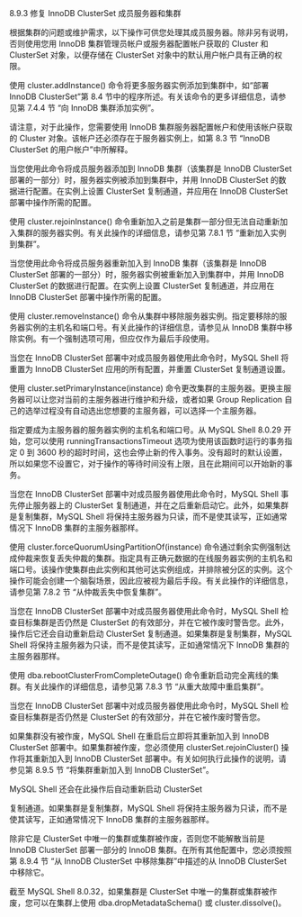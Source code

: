 8.9.3 修复 InnoDB ClusterSet 成员服务器和集群

根据集群的问题或维护需求，以下操作可供您处理其成员服务器。除非另有说明，否则使用您用 InnoDB 集群管理员帐户或服务器配置帐户获取的 Cluster 和 ClusterSet 对象，以便存储在 ClusterSet 对象中的默认用户帐户具有正确的权限。

使用 cluster.addInstance() 命令将更多服务器实例添加到集群中，如“部署 InnoDB ClusterSet”第 8.4 节中的程序所述。有关该命令的更多详细信息，请参见第 7.4.4 节 “向 InnoDB 集群添加实例”。

请注意，对于此操作，您需要使用 InnoDB 集群服务器配置帐户和使用该帐户获取的 Cluster 对象。该帐户还必须存在于服务器实例上，如第 8.3 节 “InnoDB ClusterSet 的用户帐户”中所解释。

当您使用此命令将成员服务器添加到 InnoDB 集群（该集群是 InnoDB ClusterSet 部署的一部分）时，服务器实例被添加到集群中，并用 InnoDB ClusterSet 的数据进行配置。在实例上设置 ClusterSet 复制通道，并应用在 InnoDB ClusterSet 部署中操作所需的配置。

使用 cluster.rejoinInstance() 命令重新加入之前是集群一部分但无法自动重新加入集群的服务器实例。有关此操作的详细信息，请参见第 7.8.1 节 “重新加入实例到集群”。

当您使用此命令将成员服务器重新加入到 InnoDB 集群（该集群是 InnoDB ClusterSet 部署的一部分）时，服务器实例被重新加入到集群中，并用 InnoDB ClusterSet 的数据进行配置。在实例上设置 ClusterSet 复制通道，并应用在 InnoDB ClusterSet 部署中操作所需的配置。

使用 cluster.removeInstance() 命令从集群中移除服务器实例。指定要移除的服务器实例的主机名和端口号。有关此操作的详细信息，请参见从 InnoDB 集群中移除实例。有一个强制选项可用，但应仅作为最后手段使用。

当您在 InnoDB ClusterSet 部署中对成员服务器使用此命令时，MySQL Shell 将重置为 InnoDB ClusterSet 应用的所有配置，并重置 ClusterSet 复制通道设置。

使用 cluster.setPrimaryInstance(instance) 命令更改集群的主服务器。更换主服务器可以让您对当前的主服务器进行维护和升级，或者如果 Group Replication 自己的选举过程没有自动选出您想要的主服务器，可以选择一个主服务器。

指定要成为主服务器的服务器实例的主机名和端口号。从 MySQL Shell 8.0.29 开始，您可以使用 runningTransactionsTimeout 选项为使用该函数时运行的事务指定 0 到 3600 秒的超时时间，这也会停止新的传入事务。没有超时的默认设置，所以如果您不设置它，对于操作的等待时间没有上限，且在此期间可以开始新的事务。

当您在 InnoDB ClusterSet 部署中对成员服务器使用此命令时，MySQL Shell 事先停止服务器上的 ClusterSet 复制通道，并在之后重新启动它。此外，如果集群是复制集群，MySQL Shell 将保持主服务器为只读，而不是使其读写，正如通常情况下 InnoDB 集群的主服务器那样。

使用 cluster.forceQuorumUsingPartitionOf(instance) 命令通过剩余实例强制达成仲裁来恢复丢失仲裁的集群。指定具有正确元数据的在线服务器实例的主机名和端口号。该操作使集群由此实例和其他可达实例组成，并排除被分区的实例。这个操作可能会创建一个脑裂场景，因此应被视为最后手段。有关此操作的详细信息，请参见第 7.8.2 节 “从仲裁丢失中恢复集群”。

当您在 InnoDB ClusterSet 部署中对成员服务器使用此命令时，MySQL Shell 检查目标集群是否仍然是 ClusterSet 的有效部分，并在它被作废时警告您。此外，操作后它还会自动重新启动 ClusterSet 复制通道。如果集群是复制集群，MySQL Shell 将保持主服务器为只读，而不是使其读写，正如通常情况下 InnoDB 集群的主服务器那样。

使用 dba.rebootClusterFromCompleteOutage() 命令重新启动完全离线的集群。有关此操作的详细信息，请参见第 7.8.3 节 “从重大故障中重启集群”。

当您在 InnoDB ClusterSet 部署中对成员服务器使用此命令时，MySQL Shell 检查目标集群是否仍然是 ClusterSet 的有效部分，并在它被作废时警告您。

如果集群没有被作废，MySQL Shell 在重启后立即将其重新加入到 InnoDB ClusterSet 部署中。如果集群被作废，您必须使用 clusterSet.rejoinCluster() 操作将其重新加入到 InnoDB ClusterSet 部署中。有关如何执行此操作的说明，请参见第 8.9.5 节 “将集群重新加入到 InnoDB ClusterSet”。

MySQL Shell 还会在此操作后自动重新启动 ClusterSet

 复制通道。如果集群是复制集群，MySQL Shell 将保持主服务器为只读，而不是使其读写，正如通常情况下 InnoDB 集群的主服务器那样。

除非它是 ClusterSet 中唯一的集群或集群被作废，否则您不能解散当前是 InnoDB ClusterSet 部署一部分的 InnoDB 集群。在所有其他配置中，您必须按照第 8.9.4 节 “从 InnoDB ClusterSet 中移除集群”中描述的从 InnoDB ClusterSet 中移除它。

截至 MySQL Shell 8.0.32，如果集群是 ClusterSet 中唯一的集群或集群被作废，您可以在集群上使用 dba.dropMetadataSchema() 或 cluster.dissolve()。